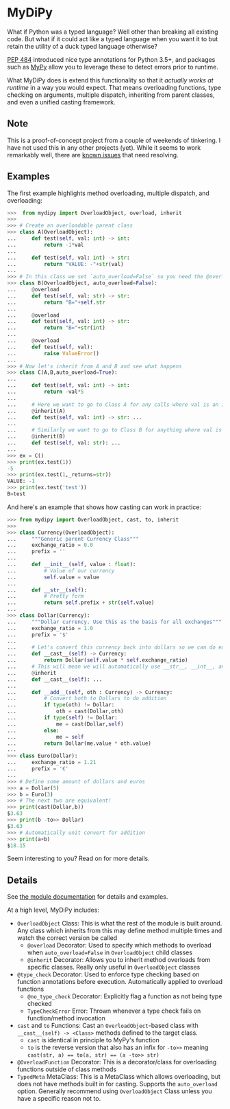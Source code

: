 # MyDiPy

What if Python was a typed language? Well other than breaking all existing code. But what if it could act like a typed language when you want it to but retain the utility of a duck typed language otherwise?

[PEP 484](https://www.python.org/dev/peps/pep-0484/) introduced nice type annotations for Python 3.5+, and packages such as [MyPy](https://github.com/python/mypy) allow you to leverage these to detect errors prior to runtime.

What MyDiPy does is extend this functionality so that it *actually works at runtime* in a way you would expect. That means overloading functions, type checking on arguments, multiple dispatch, inheriting from parent classes, and even a unified casting framework.

## Note
This is a proof-of-concept project from a couple of weekends of tinkering. I have not used this in any other projects (yet). While it seems to work remarkably well, there are [known issues](https://github.com/long-m-r/MyDiPy/issues) that need resolving.

## Examples
The first example highlights method overloading, multiple dispatch, and overloading:
``` python
>>>  from mydipy import OverloadObject, overload, inherit
>>>
>>> # Create an overloadable parent class
>>> class A(OverloadObject):
...     def test(self, val: int) -> int:
...         return -1*val
...
...     def test(self, val: int) -> str:
...         return "VALUE: -"+str(val)
...
>>> # In this class we set `auto_overload=False` so you need the @overload decorator
>>> class B(OverloadObject, auto_overload=False):
...     @overload
...     def test(self, val: str) -> str:
...         return "B="+self.str
...
...     @overload
...     def test(self, val: int) -> str:
...         return "B="+str(int)
...
...     @overload
...     def test(self, val):
...         raise ValueError()
...
>>> # Now let's inherit from A and B and see what happens
>>> class C(A,B,auto_overload=True):
...
...     def test(self, val: int) -> int:
...         return -val*5
...
...     # Here we want to go to Class A for any calls where val is an int and we want a str returned
...     @inherit(A)
...     def test(self, val: int) -> str: ...
...
...     # Similarly we want to go to Class B for anything where val is a str
...     @inherit(B)
...     def test(self, val: str): ...
...
>>> ex = C()
>>> print(ex.test(1))
-5
>>> print(ex.test(1,_returns=str))
VALUE: -1
>>> print(ex.test('test'))
B=test
```

And here's an example that shows how casting can work in practice:
``` python
>>> from mydipy import OverloadObject, cast, to, inherit
>>>
>>> class Currency(OverloadObject):
...     """Generic parent Currency Class"""
...     exchange_ratio = 0.0
...     prefix = ''
...
...     def __init__(self, value : float):
...         # Value of our currency
...         self.value = value
...
...     def __str__(self):
...         # Pretty form
...         return self.prefix + str(self.value)
...
>>> class Dollar(Currency):
...     """Dollar currency. Use this as the basis for all exchanges"""
...     exchange_ratio = 1.0
...     prefix = '$'
...
...     # Let's convert this currency back into dollars so we can do exchanges
...     def __cast__(self) -> Currency:
...         return Dollar(self.value * self.exchange_ratio)
...     # This will mean we will automatically use __str__, __int__, and __nonzero__ to convert to str, int, and bool respectively
...     @inherit
...     def __cast__(self): ...
...
...     def __add__(self, oth : Currency) -> Currency:
...         # Convert both to Dollars to do addition
...         if type(oth) != Dollar:
...             oth = cast(Dollar,oth)
...         if type(self) != Dollar:
...             me = cast(Dollar,self)
...         else:
...             me = self
...         return Dollar(me.value * oth.value)
...
>>> class Euro(Dollar):
...     exchange_ratio = 1.21
...     prefix = '€'
...
>>> # Define some amount of dollars and euros
>>> a = Dollar(5)
>>> b = Euro(3)
>>> # The next two are equivalent!
>>> print(cast(Dollar,b))
$3.63
>>> print(b -to>> Dollar)
$3.63
>>> # Automatically unit convert for addition
>>> print(a+b)
$18.15
```

Seem interesting to you? Read on for more details.

## Details
See [the module documentation](https://htmlpreview.github.io/?https://github.com/long-m-r/MyDiPy/blob/main/html/index.html) for details and examples.

At a high level, MyDiPy includes:
- `OverloadObject` Class: This is what the rest of the module is built around. Any class which inherits from this may define method multiple times and watch the correct version be called
    - `@overload` Decorator: Used to specify which methods to overload when `auto_overload=False` in `OverloadObject` child classes
    - `@inherit` Decorator: Allows you to inherit method overloads from specific classes. Really only useful in `OverloadObject` classes
- `@type_check` Decorator: Used to enforce type checking based on function annotations before execution. Automatically applied to overload functions
    - `@no_type_check` Decorator: Explicitly flag a function as not being type checked
    - `TypeCheckError` Error: Thrown whenever a type check fails on function/method invocation
- `cast` and `to` Functions: Cast an `OverloadObject`-based class with `__cast__(self) -> <Class>` methods defined to the target class.
    - `cast` is identical in principle to MyPy's function
    - `to` is the reverse version that also has an infix for `-to>>` meaning `cast(str, a) == to(a, str) == (a -to>> str)`
- `@OverloadFunction` Decorator: This is a decorator/class for overloading functions outside of class methods
- `TypedMeta` MetaClass: This is a MetaClass which allows overloading, but does not have methods built in for casting. Supports the `auto_overload` option. Generally recommend using `OverloadObject` Class unless you have a specific reason not to.

